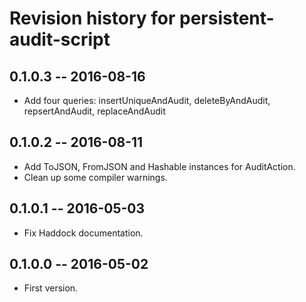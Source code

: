 # Revision history for persistent-audit-script

## 0.1.0.3  -- 2016-08-16
* Add four queries: insertUniqueAndAudit, deleteByAndAudit, repsertAndAudit, replaceAndAudit

## 0.1.0.2  -- 2016-08-11

* Add ToJSON, FromJSON and Hashable instances for AuditAction.
* Clean up some compiler warnings.

## 0.1.0.1  -- 2016-05-03

* Fix Haddock documentation.

## 0.1.0.0  -- 2016-05-02

* First version.
